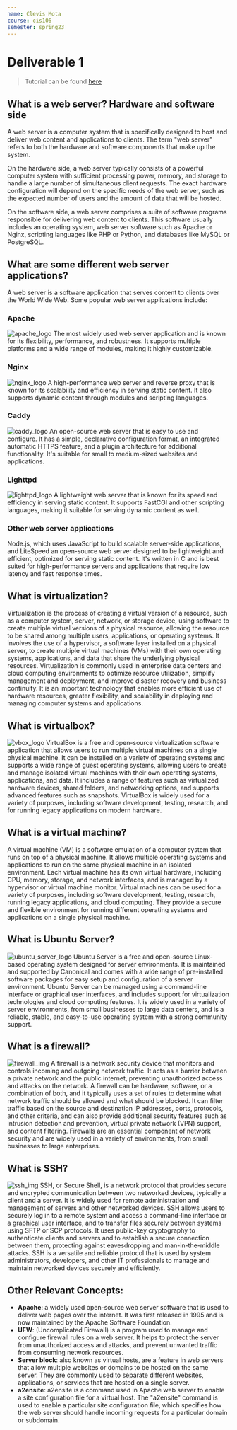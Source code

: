 ```yaml
---
name: Clevis Mota
course: cis106
semester: spring23
---
```


# Deliverable 1

> Tutorial can be found [here](https://www.digitalocean.com/community/tutorials/how-to-install-the-apache-web-server-on-ubuntu-22-04)


## What is a web server? Hardware and software side
A web server is a computer system that is specifically designed to host and deliver web content and applications to clients. The term "web server" refers to both the hardware and software components that make up the system.

On the hardware side, a web server typically consists of a powerful computer system with sufficient processing power, memory, and storage to handle a large number of simultaneous client requests. The exact hardware configuration will depend on the specific needs of the web server, such as the expected number of users and the amount of data that will be hosted.

On the software side, a web server comprises a suite of software programs responsible for delivering web content to clients. This software usually includes an operating system, web server software such as Apache or Nginx, scripting languages like PHP or Python, and databases like MySQL or PostgreSQL.

## What are some different web server applications?  
A web server is a software application that serves content to clients over the World Wide Web. Some popular web server applications include: 

### Apache
![apache_logo](apache_server.jpg)
The most widely used web server application and is known for its flexibility, performance, and robustness. It supports multiple platforms and a wide range of modules, making it highly customizable.

### Nginx 
![nginx_logo](nginx-server-804x270.jpeg)
A high-performance web server and reverse proxy that is known for its scalability and efficiency in serving static content. It also supports dynamic content through modules and scripting languages.

### Caddy
![caddy_logo](caddy.jpg)
An open-source web server that is easy to use and configure. It has a simple, declarative configuration format, an integrated automatic HTTPS feature, and a plugin architecture for additional functionality. It's suitable for small to medium-sized websites and applications.

### Lighttpd 
![lighttpd_logo](lighttpd.jpg)
A lightweight web server that is known for its speed and efficiency in serving static content. It supports FastCGI and other scripting languages, making it suitable for serving dynamic content as well.

### Other web server applications 
Node.js, which uses JavaScript to build scalable server-side applications, and LiteSpeed an open-source web server designed to be lightweight and efficient, optimized for serving static content. It's written in C and is best suited for high-performance servers and applications that require low latency and fast response times.

## What is virtualization?
Virtualization is the process of creating a virtual version of a resource, such as a computer system, server, network, or storage device, using software to create multiple virtual versions of a physical resource, allowing the resource to be shared among multiple users, applications, or operating systems. It involves the use of a hypervisor, a software layer installed on a physical server, to create multiple virtual machines (VMs) with their own operating systems, applications, and data that share the underlying physical resources. Virtualization is commonly used in enterprise data centers and cloud computing environments to optimize resource utilization, simplify management and deployment, and improve disaster recovery and business continuity. It is an important technology that enables more efficient use of hardware resources, greater flexibility, and scalability in deploying and managing computer systems and applications.

## What is virtualbox?
![vbox_logo](vbox_50.jpeg)
VirtualBox is a free and open-source virtualization software application that allows users to run multiple virtual machines on a single physical machine. It can be installed on a variety of operating systems and supports a wide range of guest operating systems, allowing users to create and manage isolated virtual machines with their own operating systems, applications, and data. It includes a range of features such as virtualized hardware devices, shared folders, and networking options, and supports advanced features such as snapshots. VirtualBox is widely used for a variety of purposes, including software development, testing, research, and for running legacy applications on modern hardware.

## What is a virtual machine?
A virtual machine (VM) is a software emulation of a computer system that runs on top of a physical machine. It allows multiple operating systems and applications to run on the same physical machine in an isolated environment. Each virtual machine has its own virtual hardware, including CPU, memory, storage, and network interfaces, and is managed by a hypervisor or virtual machine monitor. Virtual machines can be used for a variety of purposes, including software development, testing, research, running legacy applications, and cloud computing. They provide a secure and flexible environment for running different operating systems and applications on a single physical machine.

## What is Ubuntu Server?
![ubuntu_server_logo](ubuntu-server-logo_50.png)
Ubuntu Server is a free and open-source Linux-based operating system designed for server environments. It is maintained and supported by Canonical and comes with a wide range of pre-installed software packages for easy setup and configuration of a server environment. Ubuntu Server can be managed using a command-line interface or graphical user interfaces, and includes support for virtualization technologies and cloud computing features. It is widely used in a variety of server environments, from small businesses to large data centers, and is a reliable, stable, and easy-to-use operating system with a strong community support.

## What is a firewall?
![firewall_img](firewall_50.jpg)
A firewall is a network security device that monitors and controls incoming and outgoing network traffic. It acts as a barrier between a private network and the public internet, preventing unauthorized access and attacks on the network. A firewall can be hardware, software, or a combination of both, and it typically uses a set of rules to determine what network traffic should be allowed and what should be blocked. It can filter traffic based on the source and destination IP addresses, ports, protocols, and other criteria, and can also provide additional security features such as intrusion detection and prevention, virtual private network (VPN) support, and content filtering. Firewalls are an essential component of network security and are widely used in a variety of environments, from small businesses to large enterprises.

## What is SSH?
![ssh_img](ssh_50.jpg)
SSH, or Secure Shell, is a network protocol that provides secure and encrypted communication between two networked devices, typically a client and a server. It is widely used for remote administration and management of servers and other networked devices. SSH allows users to securely log in to a remote system and access a command-line interface or a graphical user interface, and to transfer files securely between systems using SFTP or SCP protocols. It uses public-key cryptography to authenticate clients and servers and to establish a secure connection between them, protecting against eavesdropping and man-in-the-middle attacks. SSH is a versatile and reliable protocol that is used by system administrators, developers, and other IT professionals to manage and maintain networked devices securely and efficiently.

## Other Relevant Concepts:

* **Apache**: a widely used open-source web server software that is used to deliver web pages over the internet. It was first released in 1995 and is now maintained by the Apache Software Foundation.  
* **UFW**: (Uncomplicated Firewall) is a program used to manage and configure firewall rules on a web server. It helps to protect the server from unauthorized access and attacks, and prevent unwanted traffic from consuming network resources.   
* **Server block**: also known as virtual hosts, are a feature in web servers that allow multiple websites or domains to be hosted on the same server. They are commonly used to separate different websites, applications, or services that are hosted on a single server.  
* **a2ensite**: a2ensite is a command used in Apache web server to enable a site configuration file for a virtual host. The "a2ensite" command is used to enable a particular site configuration file, which specifies how the web server should handle incoming requests for a particular domain or subdomain.
  
